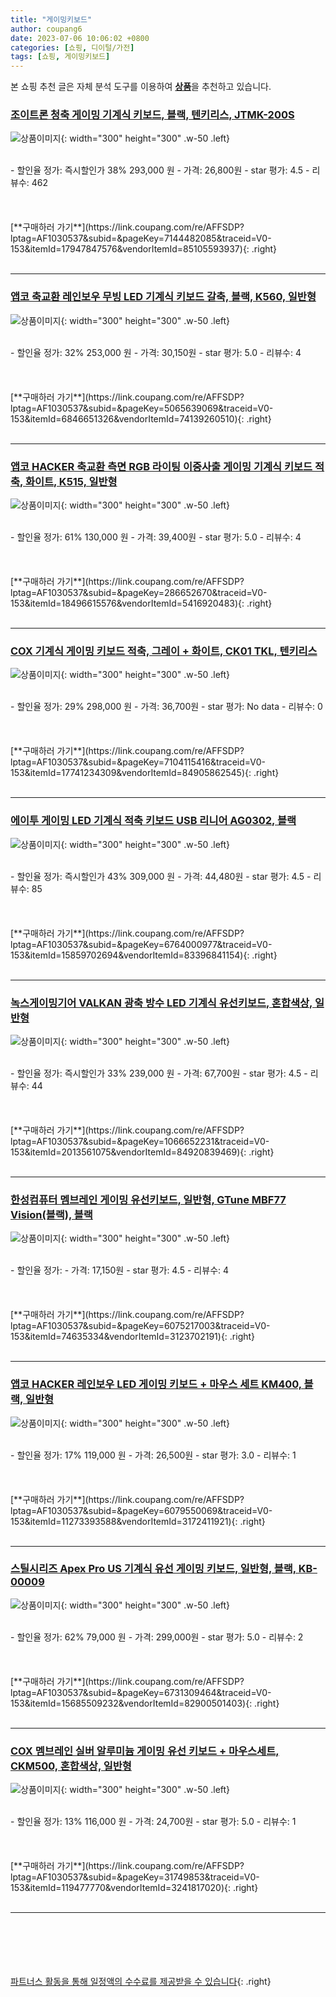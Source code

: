 ```yaml
---
title: "게이밍키보드"
author: coupang6
date: 2023-07-06 10:06:02 +0800
categories: [쇼핑, 디이털/가전]
tags: [쇼핑, 게이밍키보드]
---
```


본 쇼핑 추천 글은 자체 분석 도구를 이용하여 [**상품**](https://link.coupang.com/a/bao1ui)을 추천하고 있습니다.

### [조이트론 청축 게이밍 기계식 키보드, 블랙, 텐키리스, JTMK-200S](https://link.coupang.com/re/AFFSDP?lptag=AF1030537&subid=&pageKey=7144482085&traceid=V0-153&itemId=17947847576&vendorItemId=85105593937)

![상품이미지](https://thumbnail9.coupangcdn.com/thumbnails/remote/230x230ex/image/retail/images/2181967477646588-af13dcec-0ad9-4b1c-910c-56a0f911f045.jpg){: width="300" height="300" .w-50 .left}


<br>
- 할인율 정가: 즉시할인가 38%  293,000   원
- 가격: 26,800원
- star 평가: 4.5
- 리뷰수: 462
<br>
<br>
<br>
<br>
[**구매하러 가기**](https://link.coupang.com/re/AFFSDP?lptag=AF1030537&subid=&pageKey=7144482085&traceid=V0-153&itemId=17947847576&vendorItemId=85105593937){: .right}
<br>
<br>

---

### [앱코 축교환 레인보우 무빙 LED 기계식 키보드 갈축, 블랙, K560, 일반형](https://link.coupang.com/re/AFFSDP?lptag=AF1030537&subid=&pageKey=5065639069&traceid=V0-153&itemId=6846651326&vendorItemId=74139260510)

![상품이미지](https://thumbnail8.coupangcdn.com/thumbnails/remote/230x230ex/image/retail/images/3127150761816530-286ead59-0ecb-4bfc-a6c2-809d26d78dfc.jpg){: width="300" height="300" .w-50 .left}


<br>
- 할인율 정가: 32%  253,000   원
- 가격: 30,150원
- star 평가: 5.0
- 리뷰수: 4
<br>
<br>
<br>
<br>
[**구매하러 가기**](https://link.coupang.com/re/AFFSDP?lptag=AF1030537&subid=&pageKey=5065639069&traceid=V0-153&itemId=6846651326&vendorItemId=74139260510){: .right}
<br>
<br>

---

### [앱코 HACKER 축교환 측면 RGB 라이팅 이중사출 게이밍 기계식 키보드 적축, 화이트, K515, 일반형](https://link.coupang.com/re/AFFSDP?lptag=AF1030537&subid=&pageKey=286652670&traceid=V0-153&itemId=18496615576&vendorItemId=5416920483)

![상품이미지](https://thumbnail10.coupangcdn.com/thumbnails/remote/230x230ex/image/retail/images/8843710914525526-f6f0fb88-dc66-4b78-a16c-6064b1fb3d5d.jpg){: width="300" height="300" .w-50 .left}


<br>
- 할인율 정가: 61%  130,000   원
- 가격: 39,400원
- star 평가: 5.0
- 리뷰수: 4
<br>
<br>
<br>
<br>
[**구매하러 가기**](https://link.coupang.com/re/AFFSDP?lptag=AF1030537&subid=&pageKey=286652670&traceid=V0-153&itemId=18496615576&vendorItemId=5416920483){: .right}
<br>
<br>

---

### [COX 기계식 게이밍 키보드 적축, 그레이 + 화이트, CK01 TKL, 텐키리스](https://link.coupang.com/re/AFFSDP?lptag=AF1030537&subid=&pageKey=7104115416&traceid=V0-153&itemId=17741234309&vendorItemId=84905862545)

![상품이미지](https://thumbnail7.coupangcdn.com/thumbnails/remote/230x230ex/image/rs_quotation_api/bwzrjelu/7db253d545754bedabeac0ec88facd58.jpg){: width="300" height="300" .w-50 .left}


<br>
- 할인율 정가: 29%  298,000   원
- 가격: 36,700원
- star 평가: No data
- 리뷰수: 0
<br>
<br>
<br>
<br>
[**구매하러 가기**](https://link.coupang.com/re/AFFSDP?lptag=AF1030537&subid=&pageKey=7104115416&traceid=V0-153&itemId=17741234309&vendorItemId=84905862545){: .right}
<br>
<br>

---

### [에이투 게이밍 LED 기계식 적축 키보드 USB 리니어 AG0302, 블랙](https://link.coupang.com/re/AFFSDP?lptag=AF1030537&subid=&pageKey=6764000977&traceid=V0-153&itemId=15859702694&vendorItemId=83396841154)

![상품이미지](https://thumbnail8.coupangcdn.com/thumbnails/remote/230x230ex/image/retail/images/8924512073033226-07f418ff-c542-4d15-b909-89a711ea73bc.jpg){: width="300" height="300" .w-50 .left}


<br>
- 할인율 정가: 즉시할인가 43%  309,000   원
- 가격: 44,480원
- star 평가: 4.5
- 리뷰수: 85
<br>
<br>
<br>
<br>
[**구매하러 가기**](https://link.coupang.com/re/AFFSDP?lptag=AF1030537&subid=&pageKey=6764000977&traceid=V0-153&itemId=15859702694&vendorItemId=83396841154){: .right}
<br>
<br>

---

### [녹스게이밍기어 VALKAN 광축 방수 LED 기계식 유선키보드, 혼합색상, 일반형](https://link.coupang.com/re/AFFSDP?lptag=AF1030537&subid=&pageKey=1066652231&traceid=V0-153&itemId=2013561075&vendorItemId=84920839469)

![상품이미지](https://thumbnail6.coupangcdn.com/thumbnails/remote/230x230ex/image/vendor_inventory/67e3/a0aab9d949dca77aaa3abf874cf9c8de4c52281bf95134da1ad9d1880638.png){: width="300" height="300" .w-50 .left}


<br>
- 할인율 정가: 즉시할인가 33%  239,000   원
- 가격: 67,700원
- star 평가: 4.5
- 리뷰수: 44
<br>
<br>
<br>
<br>
[**구매하러 가기**](https://link.coupang.com/re/AFFSDP?lptag=AF1030537&subid=&pageKey=1066652231&traceid=V0-153&itemId=2013561075&vendorItemId=84920839469){: .right}
<br>
<br>

---

### [한성컴퓨터 멤브레인 게이밍 유선키보드, 일반형, GTune MBF77 Vision(블랙), 블랙](https://link.coupang.com/re/AFFSDP?lptag=AF1030537&subid=&pageKey=6075217003&traceid=V0-153&itemId=74635334&vendorItemId=3123702191)

![상품이미지](https://thumbnail9.coupangcdn.com/thumbnails/remote/230x230ex/image/retail/images/1166095995187142-b5a33790-1cea-4afa-b9c2-9d78bd41bc16.jpg){: width="300" height="300" .w-50 .left}


<br>
- 할인율 정가: 
- 가격: 17,150원
- star 평가: 4.5
- 리뷰수: 4
<br>
<br>
<br>
<br>
[**구매하러 가기**](https://link.coupang.com/re/AFFSDP?lptag=AF1030537&subid=&pageKey=6075217003&traceid=V0-153&itemId=74635334&vendorItemId=3123702191){: .right}
<br>
<br>

---

### [앱코 HACKER 레인보우 LED 게이밍 키보드 + 마우스 세트 KM400, 블랙, 일반형](https://link.coupang.com/re/AFFSDP?lptag=AF1030537&subid=&pageKey=6079550069&traceid=V0-153&itemId=11273393588&vendorItemId=3172411921)

![상품이미지](https://thumbnail7.coupangcdn.com/thumbnails/remote/230x230ex/image/retail/images/2017/06/20/9/1/bd6fc15c-0a80-45ef-9518-f664e1e6855f.jpg){: width="300" height="300" .w-50 .left}


<br>
- 할인율 정가: 17%  119,000   원
- 가격: 26,500원
- star 평가: 3.0
- 리뷰수: 1
<br>
<br>
<br>
<br>
[**구매하러 가기**](https://link.coupang.com/re/AFFSDP?lptag=AF1030537&subid=&pageKey=6079550069&traceid=V0-153&itemId=11273393588&vendorItemId=3172411921){: .right}
<br>
<br>

---

### [스틸시리즈 Apex Pro US 기계식 유선 게이밍 키보드, 일반형, 블랙, KB-00009](https://link.coupang.com/re/AFFSDP?lptag=AF1030537&subid=&pageKey=6731309464&traceid=V0-153&itemId=15685509232&vendorItemId=82900501403)

![상품이미지](https://thumbnail6.coupangcdn.com/thumbnails/remote/230x230ex/image/retail/images/1763675235524139-d4a5610b-c8e5-44bd-89a7-8ccb3f97a2e1.jpg){: width="300" height="300" .w-50 .left}


<br>
- 할인율 정가: 62%  79,000   원
- 가격: 299,000원
- star 평가: 5.0
- 리뷰수: 2
<br>
<br>
<br>
<br>
[**구매하러 가기**](https://link.coupang.com/re/AFFSDP?lptag=AF1030537&subid=&pageKey=6731309464&traceid=V0-153&itemId=15685509232&vendorItemId=82900501403){: .right}
<br>
<br>

---

### [COX 멤브레인 실버 알루미늄 게이밍 유선 키보드 + 마우스세트, CKM500, 혼합색상, 일반형](https://link.coupang.com/re/AFFSDP?lptag=AF1030537&subid=&pageKey=31749853&traceid=V0-153&itemId=119477770&vendorItemId=3241817020)

![상품이미지](https://thumbnail9.coupangcdn.com/thumbnails/remote/230x230ex/image/retail/images/1738108825115336-249a151f-f12a-49aa-ab4b-ec5c6f52d315.jpg){: width="300" height="300" .w-50 .left}


<br>
- 할인율 정가: 13%  116,000   원
- 가격: 24,700원
- star 평가: 5.0
- 리뷰수: 1
<br>
<br>
<br>
<br>
[**구매하러 가기**](https://link.coupang.com/re/AFFSDP?lptag=AF1030537&subid=&pageKey=31749853&traceid=V0-153&itemId=119477770&vendorItemId=3241817020){: .right}
<br>
<br>

---
<br><br><br><br><br> [파트너스 활동을 통해 일정액의 수수료를 제공받을 수 있습니다](https://link.coupang.com/a/bao1ui){: .right}